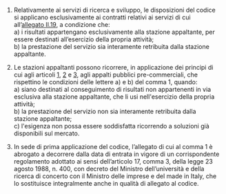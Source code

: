 1. Relativamente ai servizi di ricerca e sviluppo, le disposizioni del codice si applicano esclusivamente ai contratti relativi ai servizi di cui all’[allegato II.19](/index.html?section=attachment-2-19&version=1), a condizione che:<br>a) i risultati appartengano esclusivamente alla stazione appaltante, per essere destinati all’esercizio della propria attività;<br>b) la prestazione del servizio sia interamente retribuita dalla stazione appaltante.

2. Le stazioni appaltanti possono ricorrere, in applicazione dei principi di cui agli articoli [1](/index.html?article=articolo-1&version=1), [2](/index.html?article=articolo-2&version=1) e [3](/index.html?article=articolo-3&version=1), agli appalti pubblici pre-commerciali, che rispettino le condizioni delle lettere a) e b) del comma 1, quando:<br>a) siano destinati al conseguimento di risultati non appartenenti in via esclusiva alla stazione appaltante, che li usi nell'esercizio della propria attività;<br>b) la prestazione del servizio non sia interamente retribuita dalla stazione appaltante;<br>c) l'esigenza non possa essere soddisfatta ricorrendo a soluzioni già disponibili sul mercato.

3. In sede di prima applicazione del codice, l’allegato di cui al comma 1 è abrogato a decorrere dalla data di entrata in vigore di un corrispondente regolamento adottato ai sensi dell’articolo 17, comma 3, della legge 23 agosto 1988, n. 400, con decreto del Ministro dell’università e della ricerca di concerto con il Ministro delle imprese e del made in Italy, che lo sostituisce integralmente anche in qualità di allegato al codice.
